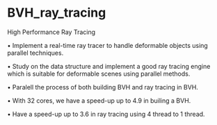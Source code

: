 BVH_ray_tracing
===============

High Performance Ray Tracing

• Implement a real-time ray tracer to handle deformable objects using parallel techniques.

• Study on the data structure and implement a good ray tracing engine which is suitable for deformable scenes using parallel methods.

• Paralell the process of both building BVH and ray tracing in BVH.

• With 32 cores, we have a speed-up up to 4.9 in builing a BVH.

• Have a speed-up up to 3.6 in ray tracing using 4 thread to 1 thread.
